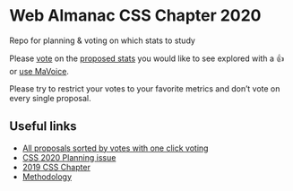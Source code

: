 # Web Almanac CSS Chapter 2020

Repo for planning &amp; voting on which stats to study

Please [vote](https://leaverou.github.io/mavoice/?repo=leaverou/css-almanac&labels=proposed%20stat) on the [proposed stats](https://github.com/LeaVerou/css-almanac/labels/proposed%20stat) you would like to see explored with a 👍 or [use MaVoice](https://leaverou.github.io/mavoice/?repo=leaverou/css-almanac&labels=proposed%20stat).

Please try to restrict your votes to your favorite metrics and don’t vote on every single proposal.

## Useful links

- [All proposals sorted by votes with one click voting](https://leaverou.github.io/mavoice/?repo=leaverou/css-almanac&labels=proposed%20stat)
- [CSS 2020 Planning issue](https://github.com/HTTPArchive/almanac.httparchive.org/issues/898)
- [2019 CSS Chapter](https://almanac.httparchive.org/en/2019/css)
- [Methodology](https://almanac.httparchive.org/en/2019/methodology)
